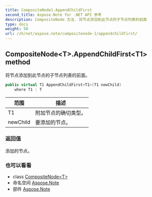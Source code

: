 ```yaml
---
title: CompositeNode1.AppendChildFirst
second_title: Aspose.Note for .NET API 参考
description: CompositeNode 方法. 将节点添加到此节点的子节点列表的前面
type: docs
weight: 50
url: /zh/net/aspose.note/compositenode-1/appendchildfirst/
---
```

## CompositeNode&lt;T&gt;.AppendChildFirst&lt;T1&gt; method

将节点添加到此节点的子节点列表的前面。

```csharp
public virtual T1 AppendChildFirst<T1>(T1 newChild)
    where T1 : T
```

| 范围 | 描述 |
| --- | --- |
| T1 | 附加节点的确切类型。 |
| newChild | 要添加的节点。 |

### 返回值

添加的节点。

### 也可以看看

* class [CompositeNode&lt;T&gt;](../)
* 命名空间 [Aspose.Note](../../compositenode-1/)
* 部件 [Aspose.Note](../../../)


